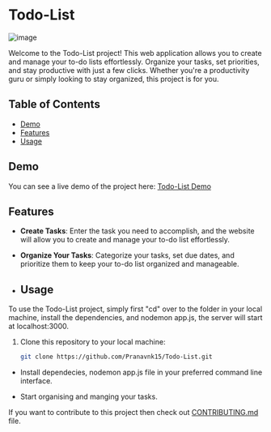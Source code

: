 # Todo-List

![image](https://github.com/Pranavnk15/Todo-List/assets/96475101/3e8334b6-71f3-45b4-9103-3ce6485e5237)

Welcome to the Todo-List project! This web application allows you to create and manage your to-do lists effortlessly. Organize your tasks, set priorities, 
and stay productive with just a few clicks. Whether you're a productivity guru or simply looking to stay organized, this project is for you.

## Table of Contents

- [Demo](#demo)
- [Features](#features)
- [Usage](#usage)


## Demo

You can see a live demo of the project here: [Todo-List Demo](https://frail-plum-stingray.cyclic.app)

## Features

- **Create Tasks**: Enter the task you need to accomplish, and the website will allow you to create and manage your to-do list effortlessly.

- **Organize Your Tasks**: Categorize your tasks, set due dates, and prioritize them to keep your to-do list organized and manageable.

- ## Usage

To use the Todo-List project, simply first "cd" over to the folder in your local machine, install the dependencies, and nodemon app.js, the server will start at 
localhost:3000. 

1. Clone this repository to your local machine:

   ```bash
   git clone https://github.com/Pranavnk15/Todo-List.git

- Install dependecies, nodemon app.js  file in your preferred command line interface.

- Start organising and manging your tasks.


If you want to contribute to this project then check out [CONTRIBUTING.md](CONTRIBUTING.md) file.
